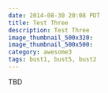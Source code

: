 ```yaml
---
date: 2014-08-30 20:08 PDT
title: Test Three
description: Test Three
image_thumbnail_500x320:
image_thumbnail_500x500:
category: awesome3
tags: bust1, bust5, bust2
---
```

<p>
TBD
</p>
<!-- more -->
